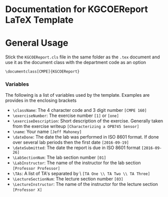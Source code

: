 Documentation for KGCOEReport LaTeX Template
============================================

# General Usage
Stick the `KGCOEReport.cls` file in the same folder as the `.tex` document
and use it as the document class with the department code as an option
```
\documentclass[CMPE]{KGCOEReport}
```
### Variables
The following is a list of variables used by the template.
Examples are provides in the enclosing brackets

* `\className`: The 4 character code and 3 digit number `[CMPE 160]`
* `\exerciseNumber`: The exercise number `[1]` or `[one]`
* `\exerciseDescription`: Short description of the exercise. Generally taken from the exercise writeup `[Characterizing a OPB745 Sensor]`
* `\name`: Your name `[Jeff Mahoney]`
* `\dateDone`: The date the lab was performed in ISO 8601 format. If done over several lab periods then the first date `[2016-09-19]`
* `\dateSubmitted`: The date the report is due in ISO 8601 format `[2016-09-26]`
* `\LabSectionNum`: The lab section number `[01]`
* `\LabInstructor`: The name of the instructor for the lab section `[Professor Professor]`
* `\TAs`: A list of TA's separated by \\ `[TA One \\ TA Two \\ TA Three]`
* `\LectureSectionNum`: The lecture section number `[03]`
* `\LectureInstructor`: The name of the instructor for the lecture section `[Professor X]`
